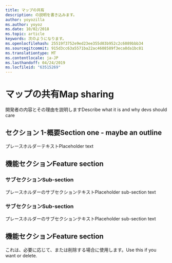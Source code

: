 ```yaml
---
title: マップの共有
description: の説明を書き込みます。
author: yoyozilla
ms.author: yoyoz
ms.date: 10/02/2018
ms.topic: article
keywords: 次のようになります。
ms.openlocfilehash: 25519f3752e9ed23ee355d03b952c2c6089bbb34
ms.sourcegitcommit: 915d3cc63a5571ba22ac4608589f3eca8da1bc81
ms.translationtype: MT
ms.contentlocale: ja-JP
ms.lasthandoff: 04/24/2019
ms.locfileid: "63515269"
---
```

# <a name="map-sharing"></a><span data-ttu-id="9b1cf-104">マップの共有</span><span class="sxs-lookup"><span data-stu-id="9b1cf-104">Map sharing</span></span>

<span data-ttu-id="9b1cf-105">開発者の内容とその理由を説明します</span><span class="sxs-lookup"><span data-stu-id="9b1cf-105">Describe what it is and why devs should care</span></span>

## <a name="section-one---maybe-an-outline"></a><span data-ttu-id="9b1cf-106">セクション 1-概要</span><span class="sxs-lookup"><span data-stu-id="9b1cf-106">Section one - maybe an outline</span></span>

<span data-ttu-id="9b1cf-107">プレースホルダーテキスト</span><span class="sxs-lookup"><span data-stu-id="9b1cf-107">Placeholder text</span></span>

## <a name="feature-section"></a><span data-ttu-id="9b1cf-108">機能セクション</span><span class="sxs-lookup"><span data-stu-id="9b1cf-108">Feature section</span></span>

### <a name="sub-section"></a><span data-ttu-id="9b1cf-109">サブセクション</span><span class="sxs-lookup"><span data-stu-id="9b1cf-109">Sub-section</span></span>

<span data-ttu-id="9b1cf-110">プレースホルダーのサブセクションテキスト</span><span class="sxs-lookup"><span data-stu-id="9b1cf-110">Placeholder sub-section text</span></span>

### <a name="sub-section"></a><span data-ttu-id="9b1cf-111">サブセクション</span><span class="sxs-lookup"><span data-stu-id="9b1cf-111">Sub-section</span></span>

<span data-ttu-id="9b1cf-112">プレースホルダーのサブセクションテキスト</span><span class="sxs-lookup"><span data-stu-id="9b1cf-112">Placeholder sub-section text</span></span>

## <a name="feature-section"></a><span data-ttu-id="9b1cf-113">機能セクション</span><span class="sxs-lookup"><span data-stu-id="9b1cf-113">Feature section</span></span>

<span data-ttu-id="9b1cf-114">これは、必要に応じて、または削除する場合に使用します。</span><span class="sxs-lookup"><span data-stu-id="9b1cf-114">Use this if you want or delete.</span></span>
